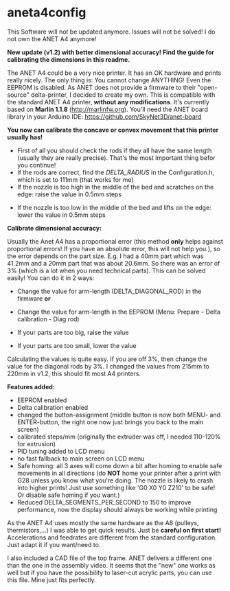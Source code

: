 # aneta4config

<n>This Software will not be updated anymore. Issues will not be solved!
I do not own the ANET A4 anymore!</b>

<b>New update (v1.2) with better dimensional accuracy! Find the guide for calibrating the dimensions in this readme.</b>

The ANET A4 could be a very nice printer. It has an OK hardware and prints really nicely.
The only thing is: You cannot change ANYTHING! Even the EEPROM is disabled.
As ANET does not provide a firmware to their "open-source" delta-printer, I decided to create my own.
This is compatible with the standard ANET A4 printer, <b>without any modifications</b>.
It's currently based on <b>Marlin 1.1.8</b> (http://marlinfw.org).
You'll need the ANET board library in your Arduino IDE: https://github.com/SkyNet3D/anet-board

<b>You now can calibrate the concave or convex movement that this printer usually has!</b>
  - First of all you should check the rods if they all have the same length (usually they are really precise). That's the most important thing befor you continue!
  - If the rods are correct, find the <i>DELTA_RADIUS</i> in the Configuration.h, which is set to 111mm (that works for me)
  - If the nozzle is too high in the middle of the bed and scratches on the edge: raise the value in 0.5mm steps</p>
  - If the nozzle is too low in the middle of the bed and lifts on the edge: lower the value in 0.5mm steps</p>
  
<b>Calibrate dimensional accuracy:</b>

Usually the Anet A4 has a proportional error (this method <b>only</b> helps against proportional errors! If you have an absolute error, this will not help you.), so the error depends on the part size. E.g. I had a 40mm part which was 41.2mm and a 20mm part that was about 20.6mm. So there was an error of 3% (which is a lot when you need technical parts).
This can be solved easily!
You can do it in 2 ways:
  - Change the value for arm-length (DELTA_DIAGONAL_ROD) in the firmware <b>or</b>
  - Change the value for arm-length in the EEPROM (Menu: Prepare - Delta calibration - Diag rod)
  
  - If your parts are too big, raise the value
  - If your parts are too small, lower the value
  
  Calculating the values is quite easy. If you are off 3%, then change the value for the diagonal rods by 3%.
  I changed the values from 215mm to 220mm in v1.2, this should fit most A4 printers.

<b>Features added:</b>
- EEPROM enabled
- Delta calibration enabled
- changed the button-assignment (middle button is now both MENU- and ENTER-button, the right one now just brings you back to the main screen)
- calibrated steps/mm (originally the extruder was off, I needed 110-120% for extrusion)
- PID tuning added to LCD menu
- no fast fallback to main screen on LCD menu
- Safe homing: all 3 axes will come down a bit after homing to enable safe movements in all directions (do <b>NOT</b> home your printer after a print with G28 unless you know what you're doing. The nozzle is likely to crash into higher prints! Just use something like 'G0 X0 Y0 Z210' to be safe! Or disable safe homing if you want.)
- Reduced DELTA_SEGMENTS_PER_SECOND to 150 to improve performance, now the display should always be working while printing

As the ANET A4 uses mostly the same hardware as the A8 (pulleys, thermistors,...) I was able to get quick results.
Just be <b>careful on first start!</b> Accelerations and feedrates are different from the standard configuration. Just adapt it if you want/need to.

I also included a CAD file of the top frame. ANET delivers a different one than the one in the assembly video. It seems that the "new" one works as well but if you have the possibility to laser-cut acrylic parts, you can use this file. Mine just fits perfectly.

